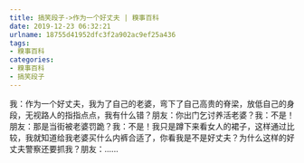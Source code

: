 ```yaml
---
title: 搞笑段子->作为一个好丈夫 | 糗事百科
date: 2019-12-23 06:32:21
urlname: 18755d41952dfc3f2a902ac9ef25a436
tags: 
- 糗事百科
categories:
- 糗事百科
- 搞笑段子
---
```

我：作为一个好丈夫，我为了自己的老婆，弯下了自己高贵的脊梁，放低自己的身段，无视路人的指指点点，我有什么错？朋友：你出门乞讨养活老婆？我：不是！朋友：那是当街被老婆罚跪？我：不是！我只是蹲下来看女人的裙子，这样通过比较，我就知道给我老婆买什么内裤合适了，你看我是不是好丈夫？为什么这样的好丈夫警察还要抓我？朋友：......


